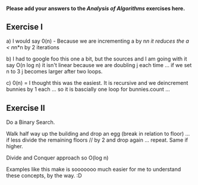 #### Please add your answers to the ***Analysis of  Algorithms*** exercises here.

## Exercise I

a) I would say 0(n) - Because we are incrementing a by n*n it reduces the a < n*n*n by 2 iterations


b) I had to google foo this one a bit, but the sources and I am going with it say O(n log n) it isn't linear because we are doubling j each time ... if we set n to 3 j becomes larger after two loops. 


c) 0(n) = I thought this was the easiest. It is recursive and we deincrement bunnies by 1 each ... so it is bascially one loop for bunnies.count ...

## Exercise II

Do a Binary Search. 

Walk half way up the building and drop an egg (break in relation to floor) ... if less divide the remaining floors // by 2 and drop again ... repeat. Same if higher. 

Divide and Conquer approach so O(log n)



Examples like this make is sooooooo much easier for me to understand these concepts, by the way. :D